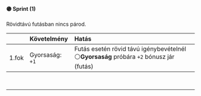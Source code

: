 #### 🟣 Sprint (1)

Rövidtávú futásban nincs párod.

|       | Követelmény     | Hatás                                                                                  |
| :---- | :-------------- | :------------------------------------------------------------------------------------- |
| 1.fok | Gyorsaság: `+1` | Futás esetén rövid távú igénybevételnél ⚪**Gyorsaság** próbára `+2` bónusz jár (futás) |

<br />

---
